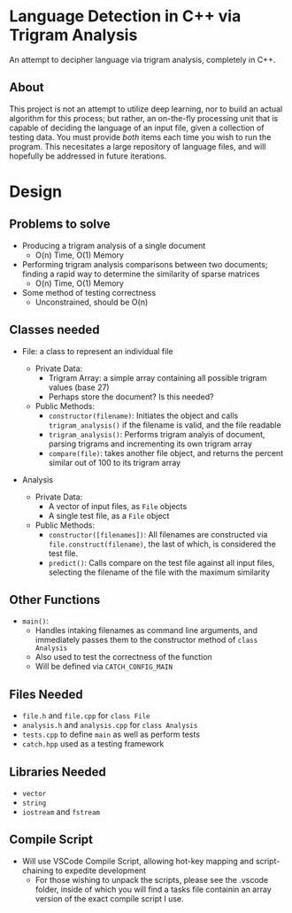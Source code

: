 # Language Detection in C++ via Trigram Analysis

An attempt to decipher language via trigram analysis, completely in C++. 

## About

This project is not an attempt to utilize deep learning, nor to build an actual algorithm for this process; but rather, an on-the-fly processing unit that is capable of deciding the language of an input file, given a collection of testing data. You must provide *both* items each time you wish to run the program. This necesitates a large repository of language files, and will hopefully be addressed in future iterations. 

# Design

## Problems to solve

- Producing a trigram analysis of a single document
    - O(n) Time, O(1) Memory
- Performing trigram analysis comparisons between two documents; finding a rapid way to determine the similarity of sparse matrices
    - O(n) Time, O(1) Memory
- Some method of testing correctness
    - Unconstrained, should be O(n)

## Classes needed

- File: a class to represent an individual file
    - Private Data:
        - Trigram Array: a simple array containing all possible trigram values (base 27)
        - Perhaps store the document? Is this needed? 
    - Public Methods:
        - `constructor(filename)`: Initiates the object and calls `trigram_analysis()` if the filename is valid, and the file readable
        - `trigram_analysis()`: Performs trigram analyis of document, parsing trigrams and incrementing its own trigram array
        - `compare(file)`: takes another file object, and returns the percent similar out of 100 to its trigram array

- Analysis
    - Private Data:
        - A vector of input files, as `File` objects
        - A single test file, as a `File` object
    - Public Methods:
        - `constructor([filenames])`: All filenames are constructed via `file.construct(filename)`, the last of which, is considered the test file. 
        - `predict()`: Calls compare on the test file against all input files, selecting the filename of the file with the maximum similarity

## Other Functions

- `main()`: 
    - Handles intaking filenames as command line arguments, and immediately passes them to the constructor method of `class Analysis`
    - Also used to test the correctness of the function
    - Will be defined via `CATCH_CONFIG_MAIN`

## Files Needed

- `file.h` and `file.cpp` for `class File`
- `analysis.h` and `analysis.cpp` for `class Analysis`
- `tests.cpp` to define `main` as well as perform tests
- `catch.hpp` used as a testing framework

## Libraries Needed

- `vector`
- `string`
- `iostream` and `fstream`

## Compile Script

- Will use VSCode Compile Script, allowing hot-key mapping and script-chaining to expedite development
    - For those wishing to unpack the scripts, please see the .vscode folder, inside of which you will find a tasks file containin an array version of the exact compile script I use.


